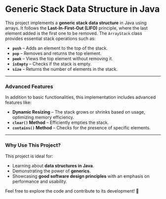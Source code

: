 # Generic Stack Data Structure in Java

This project implements a **generic stack data structure** in Java using arrays. It follows the **Last-In-First-Out (LIFO)** principle, where the last element added is the first one to be removed. The `ArrayStack` class provides essential stack operations such as:  

- **`push`** – Adds an element to the top of the stack.  
- **`pop`** – Removes and returns the top element.  
- **`peek`** – Views the top element without removing it.  
- **`isEmpty`** – Checks if the stack is empty.  
- **`size`** – Returns the number of elements in the stack.  

---

###  **Advanced Features**  
In addition to basic functionalities, this implementation includes advanced features like:  

- **Dynamic Resizing** – The stack grows or shrinks based on usage, optimizing memory efficiency.  
- **`clear()` Method** – Efficiently empties the stack.  
- **`contains()` Method** – Checks for the presence of specific elements.  

---

###  **Why Use This Project?**  
This project is ideal for:  
- Learning about **data structures in Java**.  
- Demonstrating the power of **generics**.  
- Showcasing **good software design principles** with an emphasis on performance and usability.  

Feel free to explore the code and contribute to its development! 🚀  
